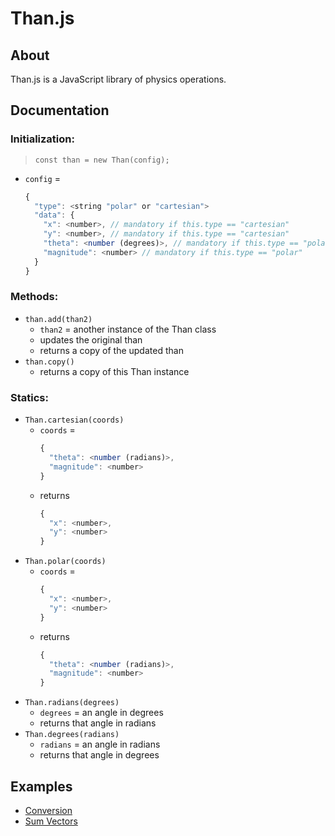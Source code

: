 # Than.js

## About
Than.js is a JavaScript library of physics operations.

## Documentation
### Initialization:
> `const than = new Than(config);`
* `config` =
  ```javascript
  {
    "type": <string "polar" or "cartesian">
    "data": {
      "x": <number>, // mandatory if this.type == "cartesian"
      "y": <number>, // mandatory if this.type == "cartesian"
      "theta": <number (degrees)>, // mandatory if this.type == "polar"
      "magnitude": <number> // mandatory if this.type == "polar"
    }
  }
  ```
### Methods:
* `than.add(than2)`
  * `than2` = another instance of the Than class
  * updates the original than
  * returns a copy of the updated than
* `than.copy()`
  * returns a copy of this Than instance
### Statics:
* `Than.cartesian(coords)`
  * `coords` =
    ```javascript
    {
      "theta": <number (radians)>,
      "magnitude": <number>
    }
    ```
  * returns
    ```javascript
    {
      "x": <number>,
      "y": <number>
    }
    ```
* `Than.polar(coords)`
  * `coords` =
    ```javascript
    {
      "x": <number>,
      "y": <number>
    }
    ```
  * returns
    ```javascript
    {
      "theta": <number (radians)>,
      "magnitude": <number>
    }
    ```
* `Than.radians(degrees)`
  * `degrees` = an angle in degrees
  * returns that angle in radians
* `Than.degrees(radians)`
  * `radians` = an angle in radians
  * returns that angle in degrees

## Examples
* [Conversion](https://ethanthatonekid.github.io/math/physics/conversion)
* [Sum Vectors](https://ethanthatonekid.github.io/math/physics/sumvectors)

